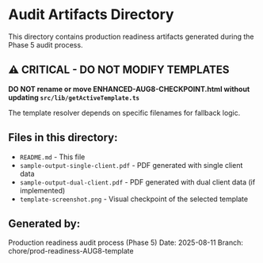 # Audit Artifacts Directory

This directory contains production readiness artifacts generated during the Phase 5 audit process.

## ⚠️ **CRITICAL - DO NOT MODIFY TEMPLATES**

**DO NOT rename or move ENHANCED-AUG8-CHECKPOINT.html without updating `src/lib/getActiveTemplate.ts`**

The template resolver depends on specific filenames for fallback logic.

## Files in this directory:

- `README.md` - This file
- `sample-output-single-client.pdf` - PDF generated with single client data
- `sample-output-dual-client.pdf` - PDF generated with dual client data (if implemented)
- `template-screenshot.png` - Visual checkpoint of the selected template

## Generated by:

Production readiness audit process (Phase 5)
Date: 2025-08-11
Branch: chore/prod-readiness-AUG8-template